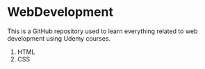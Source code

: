 # WebDevelopment
This is a GitHub repository used to learn everything related to web development using Udemy courses. 
1) HTML
2) CSS
